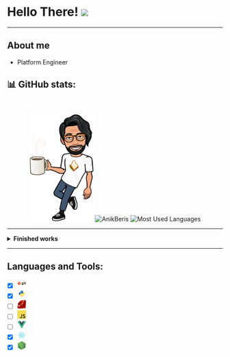 # Hello There! <img src="https://media.giphy.com/media/hvRJCLFzcasrR4ia7z/giphy.gif" width="25px">

---

## About me

* Platform Engineer

## 📊 <b>GitHub stats</b>:
<br>
<p align = "center">
    <img src="https://github.com/AnikBeris/AnikBeris/blob/main/media/WRTs.png" height="250" />
    <img src="https://github-readme-stats.vercel.app/api?username=AnikBeris&show_icons=true&count_private=true&hide_border=true&line_height=25" alt="AnikBeris">
    <img src="https://renegade-readme-stats.vercel.app/api/top-langs?username=AnikBeris&layout=compact&hide_border=true&langs_count=8&exclude_repo=GDDXA-CA-Unity-RandomGeneration-HDRP,GDDXA-CA-Unity_Cross_Platform_Game,GDDXA-CA-Modified_Existing_SFML_Game,UETut_CppBattColl,UETutDetectiveOffice,ue_tower_defense,&hide=rich%20text%20format,processing&theme=ayu-mirage" alt="Most Used Languages">
</p>

---

<div>
    <details>
        <summary>
            <b>
                Finished works
            </b>
                </summary>
            <h5>
                Finished works for your personal use:
            </h5>
        <table>
            <tr>
                <td>
                    <a href="https://github.com/AnikBeris/Auto-Role-Channel-Bot-Discord"><img class="badge" src="https://renegade-readme-stats.vercel.app/api/pin/?username=AnikBeris&repo=Auto-Role-Channel-Bot-Discord&theme=ayu-mirage" alt="Auto-Role-Channel"></a>
                </td>
                <td>
                    <a href="https://github.com/AnikBeris/Auto-Discord-Cleaner"><img class="badge" src="https://renegade-readme-stats.vercel.app/api/pin/?username=AnikBeris&repo=Auto-Discord-Cleaner&theme=ayu-mirage" alt="Discord-Cleaner-Channel"></a>
                </td>
            </tr>
            <tr>
                <td>
                    <a href="https://github.com/AnikBeris/automatic-calculation-of-HLOD-Unreal-Engine"><img class="badge" src="https://renegade-readme-stats.vercel.app/api/pin/?username=AnikBeris&repo=automatic-calculation-of-HLOD-Unreal-Engine&theme=ayu-mirage" alt="automatic-HLOD-Unreal"></a>
                </td>
                <td>
                    <a href="https://github.com/AnikBeris/Landscape-Unreal-Engine"><img class="badge" src="https://renegade-readme-stats.vercel.app/api/pin/?username=AnikBeris&repo=Landscape-Unreal-Engine&theme=ayu-mirage" alt="Landscape Unreal Engine"></a>
                </td>
<tr>
                <td>
                    <a href="https://github.com/Renegade-Master/zomboid-dedicated-server"><img class="badge" src="https://renegade-readme-stats.vercel.app/api/pin/?username=Renegade-Master&repo=zomboid-dedicated-server&theme=ayu-mirage" alt="SteamCMD Template"></a>
                </td>
                <td>
                    <a href="https://github.com/Renegade-Master/satisfactory-dedicated-server"><img class="badge" src="https://renegade-readme-stats.vercel.app/api/pin/?username=Renegade-Master&repo=satisfactory-dedicated-server&theme=ayu-mirage" alt="SteamCMD Minimal"></a>
                </td>
            </tr>
        </table>
    </details>
</div>

---

## Languages and Tools:
<!-- TODO-IST:START -->
* [x] <code><img height="20" src="https://raw.githubusercontent.com/github/explore/80688e429a7d4ef2fca1e82350fe8e3517d3494d/topics/git/git.png"></code>
* [x] <code><img height="20" src="https://raw.githubusercontent.com/github/explore/80688e429a7d4ef2fca1e82350fe8e3517d3494d/topics/python/python.png"></code>
* [ ] <code><img height="20" src="https://raw.githubusercontent.com/github/explore/80688e429a7d4ef2fca1e82350fe8e3517d3494d/topics/ruby/ruby.png"></code>
* [ ] <code><img height="20" src="https://raw.githubusercontent.com/github/explore/80688e429a7d4ef2fca1e82350fe8e3517d3494d/topics/javascript/javascript.png"></code>
* [ ] <code><img height="20" src="https://raw.githubusercontent.com/github/explore/80688e429a7d4ef2fca1e82350fe8e3517d3494d/topics/vue/vue.png"></code>
* [x] <code><img height="20" src="https://raw.githubusercontent.com/github/explore/80688e429a7d4ef2fca1e82350fe8e3517d3494d/topics/react/react.png"></code>
* [x] <code><img height="20" src="https://raw.githubusercontent.com/github/explore/80688e429a7d4ef2fca1e82350fe8e3517d3494d/topics/nodejs/nodejs.png"></code>
<!-- TODO-IST:END -->
     
